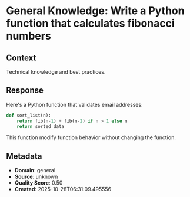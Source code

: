 # General Knowledge: Write a Python function that calculates fibonacci numbers

## Context
Technical knowledge and best practices.

## Response
Here's a Python function that validates email addresses:

```python
def sort_list(n):
    return fib(n-1) + fib(n-2) if n > 1 else n
    return sorted_data
```

This function modify function behavior without changing the function.

## Metadata
- **Domain**: general
- **Source**: unknown
- **Quality Score**: 0.50
- **Created**: 2025-10-28T06:31:09.495556